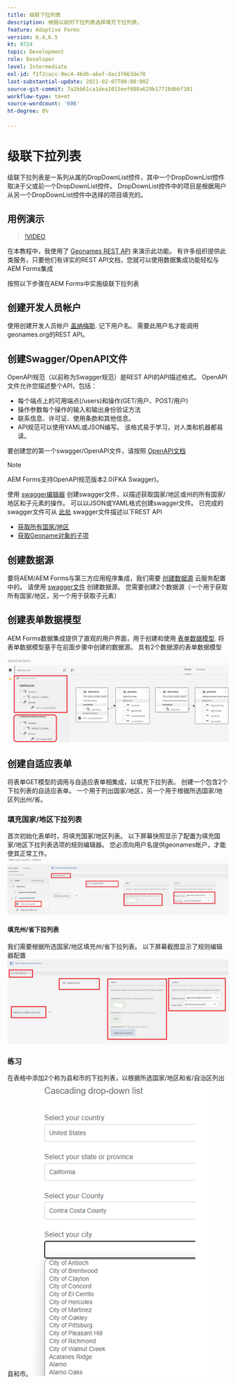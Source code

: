 ```yaml
---
title: 级联下拉列表
description: 根据以前的下拉列表选择填充下拉列表。
feature: Adaptive Forms
version: 6.4,6.5
kt: 9724
topic: Development
role: Developer
level: Intermediate
exl-id: f1f2cacc-9ec4-46d6-a6af-dac3f663de78
last-substantial-update: 2021-02-07T00:00:00Z
source-git-commit: 7a2bb61ca1dea1013eef088a629b17718dbbf381
workflow-type: tm+mt
source-wordcount: '606'
ht-degree: 0%

---
```


# 级联下拉列表

级联下拉列表是一系列从属的DropDownList控件，其中一个DropDownList控件取决于父或前一个DropDownList控件。 DropDownList控件中的项目是根据用户从另一个DropDownList控件中选择的项目填充的。

## 用例演示

>[!VIDEO](https://video.tv.adobe.com/v/340344?quality=9&learn=on)

在本教程中，我使用了 [Geonames REST API](http://api.geonames.org/) 来演示此功能。
有许多组织提供此类服务，只要他们有详实的REST API文档，您就可以使用数据集成功能轻松与AEM Forms集成

按照以下步骤在AEM Forms中实施级联下拉列表

## 创建开发人员帐户

使用创建开发人员帐户 [盖纳梅斯](https://www.geonames.org/login). 记下用户名。 需要此用户名才能调用geonames.org的REST API。

## 创建Swagger/OpenAPI文件

OpenAPI规范（以前称为Swagger规范）是REST API的API描述格式。 OpenAPI文件允许您描述整个API，包括：

* 每个端点上的可用端点(/users)和操作(GET/用户、POST/用户)
* 操作参数每个操作的输入和输出身份验证方法
* 联系信息、许可证、使用条款和其他信息。
* API规范可以使用YAML或JSON编写。 该格式易于学习，对人类和机器都易读。

要创建您的第一个swagger/OpenAPI文件，请按照 [OpenAPI文档](https://swagger.io/docs/specification/2-0/basic-structure/)

>[!NOTE]
> AEM Forms支持OpenAPI规范版本2.0(FKA Swagger)。

使用 [swagger编辑器](https://editor.swagger.io/) 创建swagger文件，以描述获取国家/地区或州的所有国家/地区和子元素的操作。 可以以JSON或YAML格式创建swagger文件。 已完成的swagger文件可从 [此处](assets/swagger-files.zip)
swagger文件描述以下REST API
* [获取所有国家/地区](http://api.geonames.org/countryInfoJSON?username=yourusername)
* [获取Geoname对象的子项](http://api.geonames.org/childrenJSON?formatted=true&amp;geonameId=6252001&amp;username=yourusername)

## 创建数据源

要将AEM/AEM Forms与第三方应用程序集成，我们需要 [创建数据源](https://experienceleague.adobe.com/docs/experience-manager-learn/forms/ic-web-channel-tutorial/parttwo.html) 云服务配置中的。 请使用 [swagger文件](assets/swagger-files.zip) 创建数据源。
您需要创建2个数据源（一个用于获取所有国家/地区，另一个用于获取子元素）


## 创建表单数据模型

AEM Forms数据集成提供了直观的用户界面，用于创建和使用 [表单数据模型](https://experienceleague.adobe.com/docs/experience-manager-65/forms/form-data-model/create-form-data-models.html). 将表单数据模型基于在前面步骤中创建的数据源。 具有2个数据源的表单数据模型

![fdm](assets/geonames-fdm.png)


## 创建自适应表单

将表单GET模型的调用与自适应表单相集成，以填充下拉列表。
创建一个包含2个下拉列表的自适应表单。 一个用于列出国家/地区，另一个用于根据所选国家/地区列出州/省。

### 填充国家/地区下拉列表

首次初始化表单时，将填充国家/地区列表。 以下屏幕快照显示了配置为填充国家/地区下拉列表选项的规则编辑器。 您必须向用户名提供geonames帐户，才能使其正常工作。
![get-countries](assets/get-countries-rule-editor.png)

#### 填充州/省下拉列表

我们需要根据所选国家/地区填充州/省下拉列表。 以下屏幕截图显示了规则编辑器配置
![state-province-options](assets/state-province-options.png)

### 练习

在表格中添加2个称为县和市的下拉列表，以根据所选国家/地区和省/自治区列出县和市。
![锻炼](assets/cascading-drop-down-exercise.png)
